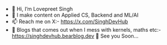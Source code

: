 - 👋 Hi, I’m Lovepreet Singh
- 👀 I make content on Applied CS, Backend and ML/AI
- 📫 Reach me on X:- https://x.com/SinghDevHub
- 🔗 Blogs that comes out when I mess with kernels, maths etc:- https://singhdevhub.bearblog.dev
👋 See you Soon...

<!---
singhdevhub-lovepreet/singhdevhub-lovepreet is a ✨ special ✨ repository because its `README.md` (this file) appears on your GitHub profile.
You can click the Preview link to take a look at your changes.
--->
